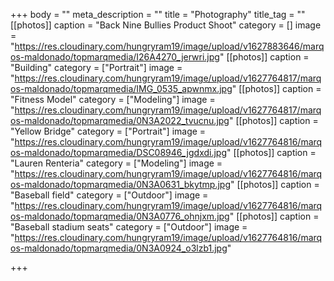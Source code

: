 +++
body = ""
meta_description = ""
title = "Photography"
title_tag = ""
[[photos]]
caption = "Back Nine Bullies Product Shoot"
category = []
image = "https://res.cloudinary.com/hungryram19/image/upload/v1627883646/marqos-maldonado/topmarqmedia/I26A4270_jerwri.jpg"
[[photos]]
caption = "Building"
category = ["Portrait"]
image = "https://res.cloudinary.com/hungryram19/image/upload/v1627764817/marqos-maldonado/topmarqmedia/IMG_0535_apwnmx.jpg"
[[photos]]
caption = "Fitness Model"
category = ["Modeling"]
image = "https://res.cloudinary.com/hungryram19/image/upload/v1627764817/marqos-maldonado/topmarqmedia/0N3A2022_tvucnu.jpg"
[[photos]]
caption = "Yellow Bridge"
category = ["Portrait"]
image = "https://res.cloudinary.com/hungryram19/image/upload/v1627764816/marqos-maldonado/topmarqmedia/DSC08946_jgdxdi.jpg"
[[photos]]
caption = "Lauren Renteria"
category = ["Modeling"]
image = "https://res.cloudinary.com/hungryram19/image/upload/v1627764816/marqos-maldonado/topmarqmedia/0N3A0631_bkytmp.jpg"
[[photos]]
caption = "Baseball field"
category = ["Outdoor"]
image = "https://res.cloudinary.com/hungryram19/image/upload/v1627764816/marqos-maldonado/topmarqmedia/0N3A0776_ohnjxm.jpg"
[[photos]]
caption = "Baseball stadium seats"
category = ["Outdoor"]
image = "https://res.cloudinary.com/hungryram19/image/upload/v1627764816/marqos-maldonado/topmarqmedia/0N3A0924_o3lzb1.jpg"

+++
